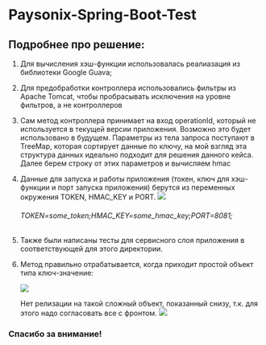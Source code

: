 # Paysonix-Spring-Boot-Test

## Подробнее про решение:

1. Для вычисления хэш-функции использовалась реалиазация из библиотеки Google Guava;

2. Для предобработки контроллера использовались фильтры из Apache Tomcat, 
   чтобы пробрасывать исключения на уровне фильтров, а не контроллеров

3. Сам метод контроллера принимает на вход operationId, который не используется в текущей версии приложения. 
   Возможно это будет использовано в будущем. Параметры из тела запроса поступают в TreeMap, 
   которая сортирует данные по ключу, на мой взгляд эта структура данных идеально подходит для решения данного кейса.
   Далее берем строку от этих параметров и вычисляем hmac
   
4. Данные для запуска и работы приложения (токен, ключ для хэш-функции и порт запуска приложения) берутся из переменных окружения
   TOKEN, HMAC_KEY и PORT.
   ![](https://sun9-14.userapi.com/impg/DkEADvsfv-26Xct4TqaCr4ptFIP0CKf9D3rZFw/dmXudvAP2Hw.jpg?size=914x64&quality=96&sign=4dc7371a6561f56598f81ac9ee653e13&type=album)
   ###### TOKEN=some_token;HMAC_KEY=some_hmac_key;PORT=8081;

5. Также были написаны тесты для сервисного слоя приложения в соответствующей для этого директории.

6. Метод правильно отрабатывается, когда приходит простой объект типа ключ-значение:
   
   ![](https://sun9-57.userapi.com/impg/1FXVohbJsr2If980n6QNf4pLNhYzkrvg2pf3cQ/NhtItzWvffU.jpg?size=257x187&quality=96&sign=27e24f2b6949b4410de8c5b7740ef38a&type=album)

   Нет релизации на такой сложный объект, показанный снизу, т.к. для этого надо согласовать все с фронтом.
   ![](https://sun9-56.userapi.com/impg/MDpzZvOajH6Zsf0n1-AL5eynm3KhenBguKfROQ/vdwIYqNhjNE.jpg?size=297x277&quality=96&sign=1939ec9ce731a7b37b033dd322f2a200&type=album)

### Спасибо за внимание!
